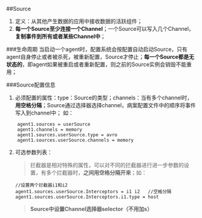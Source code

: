 ##Source
1. 定义：从其他产生数据的应用中接收数据的活跃组件；
2. **每一个Source至少连接一个Channel**；一个Source可以写入几个Channel，**复制事件到所有或者某些Channel中**；

###生命周期
当启动一个agent时，配置系统会按配置自动启动Source，只有agent自身停止或者被杀死，被重新配置，Source才停止；**每一个Source都是无状态的**，即agent如果被重启或者重新配置，则之前的Source实例会销毁不能重用；

###Source配置信息
1. 必须配置的属性：type：Source的类型；channels：当有多个channel时，**用空格分隔**；Source通过选择器选择channel，病案配置文件中的顺序将事件写入到channel中；
如：
```
    agent1.sources = userSource
    agent1.channels = memory
    agent1.sources.userSource.type = avro
    agent1.sources.userSource.channels = memory
```
2. 可选参数列表：
    >拦截器是相对特殊的属性，可以对不同的拦截器进行进一步参数的设置，有多个拦截器时，**之间用空格分隔开来**；如：
    ```
    //设置两个拦截器i1和i2
    agent1.sources.userSource.Interceptors = i1 i2   //空格分隔
    agent1.sources.userSource.Interceptors.i1.type = host
    ```
    >**Source中设置Channel选择器selector（不用加s）**